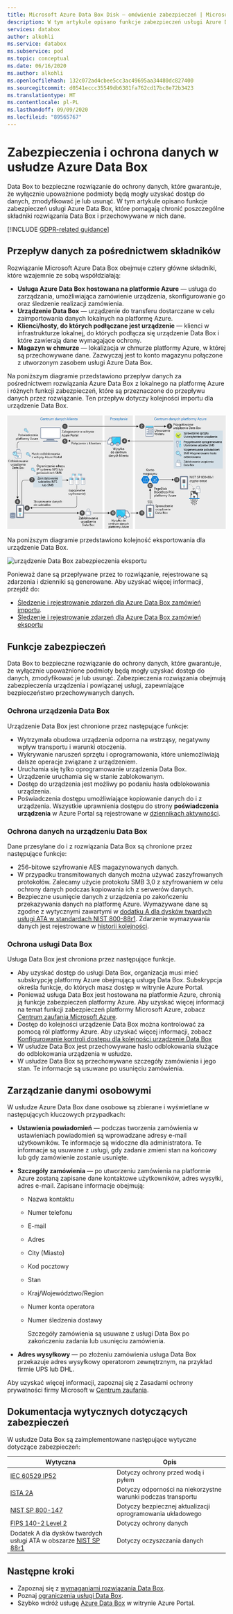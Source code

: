 ```yaml
---
title: Microsoft Azure Data Box Disk — omówienie zabezpieczeń | Microsoft Docs
description: W tym artykule opisano funkcje zabezpieczeń usługi Azure Data Box dotyczących urządzenia, usługi i danych, które znajdują się na urządzeniu Data Box
services: databox
author: alkohli
ms.service: databox
ms.subservice: pod
ms.topic: conceptual
ms.date: 06/16/2020
ms.author: alkohli
ms.openlocfilehash: 132c072ad4cbee5cc3ac49695aa34480dc827400
ms.sourcegitcommit: d0541eccc35549db6381fa762cd17bc8e72b3423
ms.translationtype: MT
ms.contentlocale: pl-PL
ms.lasthandoff: 09/09/2020
ms.locfileid: "89565767"
---
```

# <a name="azure-data-box-security-and-data-protection"></a>Zabezpieczenia i ochrona danych w usłudze Azure Data Box

Data Box to bezpieczne rozwiązanie do ochrony danych, które gwarantuje, że wyłącznie upoważnione podmioty będą mogły uzyskać dostęp do danych, zmodyfikować je lub usunąć. W tym artykule opisano funkcje zabezpieczeń usługi Azure Data Box, które pomagają chronić poszczególne składniki rozwiązania Data Box i przechowywane w nich dane. 

[!INCLUDE [GDPR-related guidance](../../includes/gdpr-intro-sentence.md)]

## <a name="data-flow-through-components"></a>Przepływ danych za pośrednictwem składników

Rozwiązanie Microsoft Azure Data Box obejmuje cztery główne składniki, które wzajemnie ze sobą współdziałają:

- **Usługa Azure Data Box hostowana na platformie Azure** — usługa do zarządzania, umożliwiająca zamówienie urządzenia, skonfigurowanie go oraz śledzenie realizacji zamówienia.
- **Urządzenie Data Box** — urządzenie do transferu dostarczane w celu zaimportowania danych lokalnych na platformę Azure. 
- **Klienci/hosty, do których podłączane jest urządzenie** — klienci w infrastrukturze lokalnej, do których podłącza się urządzenie Data Box i które zawierają dane wymagające ochrony.
- **Magazyn w chmurze** — lokalizacja w chmurze platformy Azure, w której są przechowywane dane. Zazwyczaj jest to konto magazynu połączone z utworzonym zasobem usługi Azure Data Box.

Na poniższym diagramie przedstawiono przepływ danych za pośrednictwem rozwiązania Azure Data Box z lokalnego na platformę Azure i różnych funkcji zabezpieczeń, które są przeznaczone do przepływu danych przez rozwiązanie. Ten przepływ dotyczy kolejności importu dla urządzenie Data Box.

![urządzenie Data Box zabezpieczenia importowania](media/data-box-security/data-box-security-2.png)

Na poniższym diagramie przedstawiono kolejność eksportowania dla urządzenie Data Box.

![urządzenie Data Box zabezpieczenia eksportu](media/data-box-security/data-box-security-3.png)

Ponieważ dane są przepływane przez to rozwiązanie, rejestrowane są zdarzenia i dzienniki są generowane. Aby uzyskać więcej informacji, przejdź do:

- [Śledzenie i rejestrowanie zdarzeń dla Azure Data Box zamówień importu](data-box-logs.md).
- [Śledzenie i rejestrowanie zdarzeń dla Azure Data Box zamówień eksportu](data-box-export-logs.md)

## <a name="security-features"></a>Funkcje zabezpieczeń

Data Box to bezpieczne rozwiązanie do ochrony danych, które gwarantuje, że wyłącznie upoważnione podmioty będą mogły uzyskać dostęp do danych, zmodyfikować je lub usunąć. Zabezpieczenia rozwiązania obejmują zabezpieczenia urządzenia i powiązanej usługi, zapewniające bezpieczeństwo przechowywanych danych. 

### <a name="data-box-device-protection"></a>Ochrona urządzenia Data Box

Urządzenie Data Box jest chronione przez następujące funkcje:

- Wytrzymała obudowa urządzenia odporna na wstrząsy, negatywny wpływ transportu i warunki otoczenia. 
- Wykrywanie naruszeń sprzętu i oprogramowania, które uniemożliwiają dalsze operacje związane z urządzeniem.
- Uruchamia się tylko oprogramowanie urządzenia Data Box.
- Urządzenie uruchamia się w stanie zablokowanym.
- Dostęp do urządzenia jest możliwy po podaniu hasła odblokowania urządzenia.
- Poświadczenia dostępu umożliwiające kopiowanie danych do i z urządzenia. Wszystkie uprawnienia dostępu do strony **poświadczenia urządzenia** w Azure Portal są rejestrowane w [dziennikach aktywności](data-box-logs.md#query-activity-logs-during-setup).

### <a name="data-box-data-protection"></a>Ochrona danych na urządzeniu Data Box

Dane przesyłane do i z rozwiązania Data Box są chronione przez następujące funkcje:

- 256-bitowe szyfrowanie AES magazynowanych danych.
- W przypadku transmitowanych danych można używać zaszyfrowanych protokołów. Zalecamy użycie protokołu SMB 3,0 z szyfrowaniem w celu ochrony danych podczas kopiowania ich z serwerów danych.
- Bezpieczne usunięcie danych z urządzenia po zakończeniu przekazywania danych na platformę Azure. Wymazywane dane są zgodne z wytycznymi zawartymi w [dodatku A dla dysków twardych usługi ATA w standardach NIST 800-88r1](https://nvlpubs.nist.gov/nistpubs/SpecialPublications/NIST.SP.800-88r1.pdf). Zdarzenie wymazywania danych jest rejestrowane w [historii kolejności](data-box-logs.md#download-order-history).

### <a name="data-box-service-protection"></a>Ochrona usługi Data Box

Usługa Data Box jest chroniona przez następujące funkcje.

- Aby uzyskać dostęp do usługi Data Box, organizacja musi mieć subskrypcję platformy Azure obejmującą usługę Data Box. Subskrypcja określa funkcje, do których masz dostęp w witrynie Azure Portal.
- Ponieważ usługa Data Box jest hostowana na platformie Azure, chronią ją funkcje zabezpieczeń platformy Azure. Aby uzyskać więcej informacji na temat funkcji zabezpieczeń platformy Microsoft Azure, zobacz [Centrum zaufania Microsoft Azure](https://www.microsoft.com/TrustCenter/Security/default.aspx).
- Dostęp do kolejności urządzenie Data Box można kontrolować za pomocą ról platformy Azure. Aby uzyskać więcej informacji, zobacz [Konfigurowanie kontroli dostępu dla kolejności urządzenie Data Box](data-box-logs.md#set-up-access-control-on-the-order)
- W usłudze Data Box jest przechowywane hasło odblokowania służące do odblokowania urządzenia w usłudze.
- W usłudze Data Box są przechowywane szczegóły zamówienia i jego stan. Te informacje są usuwane po usunięciu zamówienia.

## <a name="managing-personal-data"></a>Zarządzanie danymi osobowymi

W usłudze Azure Data Box dane osobowe są zbierane i wyświetlane w następujących kluczowych przypadkach:

- **Ustawienia powiadomień** — podczas tworzenia zamówienia w ustawieniach powiadomień są wprowadzane adresy e-mail użytkowników. Te informacje są widoczne dla administratora. Te informacje są usuwane z usługi, gdy zadanie zmieni stan na końcowy lub gdy zamówienie zostanie usunięte.

- **Szczegóły zamówienia** — po utworzeniu zamówienia na platformie Azure zostaną zapisane dane kontaktowe użytkowników, adres wysyłki, adres e-mail. Zapisane informacje obejmują:

  - Nazwa kontaktu
  - Numer telefonu
  - E-mail
  - Adres
  - City (Miasto)
  - Kod pocztowy
  - Stan
  - Kraj/Województwo/Region
  - Numer konta operatora
  - Numer śledzenia dostawy

    Szczegóły zamówienia są usuwane z usługi Data Box po zakończeniu zadania lub usunięciu zamówienia.

- **Adres wysyłkowy** — po złożeniu zamówienia usługa Data Box przekazuje adres wysyłkowy operatorom zewnętrznym, na przykład firmie UPS lub DHL. 

Aby uzyskać więcej informacji, zapoznaj się z Zasadami ochrony prywatności firmy Microsoft w [Centrum zaufania](https://www.microsoft.com/trustcenter).


## <a name="security-guidelines-reference"></a>Dokumentacja wytycznych dotyczących zabezpieczeń

W usłudze Data Box są zaimplementowane następujące wytyczne dotyczące zabezpieczeń: 

|Wytyczna   |Opis   |
|---------|---------|
|[IEC 60529 IP52](https://www.iec.ch/)    | Dotyczy ochrony przed wodą i pyłem         |
|[ISTA 2A](https://ista.org/docs/2Aoverview.pdf)     | Dotyczy odporności na niekorzystne warunki podczas transportu          |
|[NIST SP 800-147](https://nvlpubs.nist.gov/nistpubs/Legacy/SP/nistspecialpublication800-147.pdf)      | Dotyczy bezpiecznej aktualizacji oprogramowania układowego         |
|[FIPS 140-2 Level 2](https://csrc.nist.gov/csrc/media/publications/fips/140/2/final/documents/fips1402.pdf)      | Dotyczy ochrony danych         |
|Dodatek A dla dysków twardych usługi ATA w obszarze [NIST SP 88r1](https://nvlpubs.nist.gov/nistpubs/SpecialPublications/NIST.SP.800-88r1.pdf)      | Dotyczy oczyszczania danych         |

## <a name="next-steps"></a>Następne kroki

- Zapoznaj się z [wymaganiami rozwiązania Data Box](data-box-system-requirements.md).
- Poznaj [ograniczenia usługi Data Box](data-box-limits.md).
- Szybko wdróż usługę [Azure Data Box](data-box-quickstart-portal.md) w witrynie Azure Portal.
